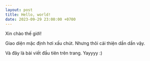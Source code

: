 ```yaml
---
layout: post
title: Hello, world!
date: 2023-09-29 23:00:00 +0700
---
```


Xin chào thế giới!

Giao diện mặc định hơi xấu chút. Nhưng thôi cải thiện dần dần vậy. 

Và đây là bài viết đầu tiên trên trang. Yayyyy :)

